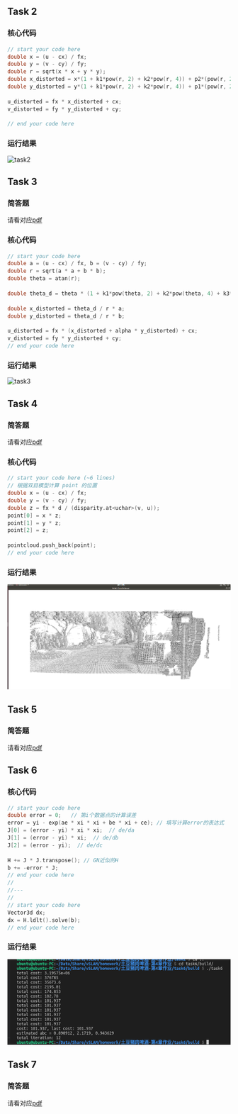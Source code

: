 ## Task 2

### 核心代码

```c++
// start your code here
double x = (u - cx) / fx;
double y = (v - cy) / fy;
double r = sqrt(x * x + y * y);
double x_distorted = x*(1 + k1*pow(r, 2) + k2*pow(r, 4)) + p2*(pow(r, 2) + 2*pow(x, 2)) + 2*p1*x*y;
double y_distorted = y*(1 + k1*pow(r, 2) + k2*pow(r, 4)) + p1*(pow(r, 2) + 2*pow(y, 2)) + 2*p2*x*y;

u_distorted = fx * x_distorted + cx;
v_distorted = fy * y_distorted + cy;

// end your code here
```

### 运行结果

![task2](./task2/build/task2_result.png)

## Task 3

### 简答题

请看对应[pdf](./Task3.pdf)

### 核心代码

```c++
// start your code here
double a = (u - cx) / fx, b = (v - cy) / fy;
double r = sqrt(a * a + b * b);
double theta = atan(r);

double theta_d = theta * (1 + k1*pow(theta, 2) + k2*pow(theta, 4) + k3*pow(theta, 6) + k4*pow(theta, 8));

double x_distorted = theta_d / r * a;
double y_distorted = theta_d / r * b;

u_distorted = fx * (x_distorted + alpha * y_distorted) + cx;
v_distorted = fy * y_distorted + cy;
// end your code here

```

### 运行结果

![task3](./task3/build/fisheye_undist.jpg)

## Task 4

### 简答题

请看对应[pdf](./Task4.pdf)

### 核心代码

```c++
// start your code here (~6 lines)
// 根据双目模型计算 point 的位置
double x = (u - cx) / fx;
double y = (v - cy) / fy;
double z = fx * d / (disparity.at<uchar>(v, u));
point[0] = x * z;
point[1] = y * z;
point[2] = z;

pointcloud.push_back(point);
// end your code here
```

### 运行结果

![task4](./task4/task4.png)

## Task 5

### 简答题

请看对应[pdf](./Task5.pdf)

## Task 6

### 核心代码

```c++
// start your code here
double error = 0;   // 第i个数据点的计算误差
error = yi - exp(ae * xi * xi + be * xi + ce); // 填写计算error的表达式
J[0] = (error - yi) * xi * xi;  // de/da
J[1] = (error - yi) * xi;  // de/db
J[2] = (error - yi);  // de/dc

H += J * J.transpose(); // GN近似的H
b += -error * J;
// end your code here
//
//---
//
// start your code here
Vector3d dx;
dx = H.ldlt().solve(b);
// end your code here

```

### 运行结果

![task6](./task6/task6.png)

## Task 7

### 简答题

请看对应[pdf](./Task7.pdf)